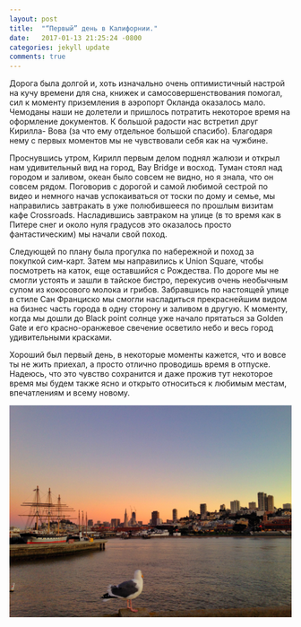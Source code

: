 ```yaml
---
layout: post
title:  "“Первый” день в Калифорнии."
date:   2017-01-13 21:25:24 -0800
categories: jekyll update
comments: true
---
```

Дорога была долгой и, хоть изначально очень оптимистичный настрой на кучу времени для сна, книжек и самосовершенствования помогал, сил к моменту приземления  в аэропорт Окланда оказалось мало. Чемоданы наши не долетели и пришлось потратить некоторое время на оформление документов. К большой радости нас встретил друг Кирилла- Вова (за что ему отдельное большой спасибо). Благодаря нему с первых моментов мы не чувствовали себя как на чужбине.
<!--separate-->

Проснувшись утром, Кирилл первым делом поднял жалюзи и открыл нам удивительный вид на город, Bay Bridge и восход. Туман стоял над городом и заливом, океан было совсем не видно, но я знала, что он совсем рядом.
Поговорив с дорогой и самой любимой сестрой по видео и немного начав успокаиваться от тоски по дому и семье, мы направились завтракать в уже полюбившееся по прошлым визитам кафе Crossroads. Насладившись завтраком на улице (в то время как в Питере снег и около нуля градусов это оказалось просто фантастическим) мы начали свой поход.

Следующей по плану была прогулка по набережной и поход за покупкой сим-карт. Затем мы направились к Union Square, чтобы посмотреть на каток, еще оставшийся с Рождества. По дороге мы не смогли устоять и зашли в тайское бистро, перекусив очень необычным супом из кокосового молока и грибов. Забравшись по настоящей улице в стиле Сан Франциско мы смогли насладиться прекраснейшим видом на бизнес часть города в одну сторону и заливом в другую. К моменту, когда мы дошли до Black point солнце уже начало прятаться за Golden Gate и его красно-оранжевое свечение осветило небо и весь город удивительными красками. 

Хороший был первый день, в некоторые моменты кажется, что и вовсе ты не жить приехал, а просто отлично проводишь время в отпуске. Надеюсь, что это чувство сохранится и даже прожив тут некоторое время мы будем также ясно и открыто относиться к любимым местам, впечатлениям и всему новому.



!["Pier and Seagul"](/assets/images/posts/2017-01-13-first-day-in-California/seagull-on-a-pier.jpeg)

 
